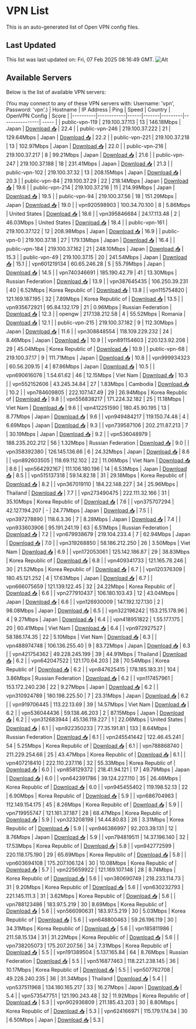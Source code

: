 # VPN List

This is an auto-generated list of Open VPN config files.

## Last Updated

This list was last updated on: Fri, 07 Feb 2025 08:16:49 GMT.
![Alt](https://repobeats.axiom.co/api/embed/186b98318ef1479477931607c1ad7d823f12451f.svg "Repobeats analytics image")

## Available Servers

Below is the list of available VPN servers:

(You may connect to any of these VPN servers with: Username: 'vpn', Password: 'vpn'.)
| Hostname | IP Address | Ping | Speed | Country | OpenVPN Config | Score |
|----------|------------|------|-------|---------|----------------| ----- |
| public-vpn-119 | 219.100.37.113 | 13 | 146.18Mbps | Japan | [Download 📥](./configs/server_0_JP.ovpn) | 22.4 |
| public-vpn-246 | 219.100.37.222 | 21 | 129.64Mbps | Japan | [Download 📥](./configs/server_1_JP.ovpn) | 22.2 |
| public-vpn-221 | 219.100.37.218 | 13 | 102.97Mbps | Japan | [Download 📥](./configs/server_2_JP.ovpn) | 22.0 |
| public-vpn-216 | 219.100.37.217 | 8 | 99.21Mbps | Japan | [Download 📥](./configs/server_3_JP.ovpn) | 21.6 |
| public-vpn-247 | 219.100.37.188 | 18 | 231.41Mbps | Japan | [Download 📥](./configs/server_4_JP.ovpn) | 21.3 |
| public-vpn-102 | 219.100.37.32 | 13 | 208.15Mbps | Japan | [Download 📥](./configs/server_5_JP.ovpn) | 20.3 |
| public-vpn-84 | 219.100.37.29 | 22 | 218.14Mbps | Japan | [Download 📥](./configs/server_6_JP.ovpn) | 19.6 |
| public-vpn-214 | 219.100.37.216 | 11 | 214.99Mbps | Japan | [Download 📥](./configs/server_7_JP.ovpn) | 19.5 |
| public-vpn-94 | 219.100.37.56 | 18 | 151.29Mbps | Japan | [Download 📥](./configs/server_8_JP.ovpn) | 19.0 |
| vpn920598903 | 100.34.70.100 | 8 | 5.86Mbps | United States | [Download 📥](./configs/server_9_US.ovpn) | 18.6 |
| vpn395846684 | 24.17.113.48 | 2 | 46.03Mbps | United States | [Download 📥](./configs/server_10_US.ovpn) | 18.4 |
| public-vpn-161 | 219.100.37.122 | 12 | 208.98Mbps | Japan | [Download 📥](./configs/server_11_JP.ovpn) | 16.9 |
| public-vpn-0 | 219.100.37.18 | 27 | 179.13Mbps | Japan | [Download 📥](./configs/server_12_JP.ovpn) | 16.4 |
| public-vpn-184 | 219.100.37.162 | 21 | 248.10Mbps | Japan | [Download 📥](./configs/server_13_JP.ovpn) | 15.3 |
| public-vpn-49 | 219.100.37.15 | 20 | 241.54Mbps | Japan | [Download 📥](./configs/server_14_JP.ovpn) | 15.1 |
| vpn601219134 | 60.65.246.28 | 5 | 55.79Mbps | Japan | [Download 📥](./configs/server_15_JP.ovpn) | 14.5 |
| vpn740346691 | 185.190.42.79 | 41 | 13.30Mbps | Russian Federation | [Download 📥](./configs/server_16_RU.ovpn) | 13.9 |
| vpn387645435 | 106.250.39.231 | 40 | 6.52Mbps | Korea Republic of | [Download 📥](./configs/server_17_KR.ovpn) | 13.8 |
| vpn115754820 | 121.169.187.195 | 32 | 7.89Mbps | Korea Republic of | [Download 📥](./configs/server_18_KR.ovpn) | 13.5 |
| vpn935672921 | 95.84.132.179 | 21 | 0.96Mbps | Russian Federation | [Download 📥](./configs/server_19_RU.ovpn) | 12.3 |
| opengw | 217.138.212.58 | 4 | 55.52Mbps | Romania | [Download 📥](./configs/server_20_RO.ovpn) | 12.1 |
| public-vpn-215 | 219.100.37.182 | 9 | 112.30Mbps | Japan | [Download 📥](./configs/server_21_JP.ovpn) | 11.6 |
| vpn308848554 | 118.109.229.232 | 24 | 8.46Mbps | Japan | [Download 📥](./configs/server_22_JP.ovpn) | 10.9 |
| vpn891154603 | 220.123.92.208 | 29 | 45.04Mbps | Korea Republic of | [Download 📥](./configs/server_23_KR.ovpn) | 10.9 |
| public-vpn-68 | 219.100.37.17 | 9 | 111.71Mbps | Japan | [Download 📥](./configs/server_24_JP.ovpn) | 10.8 |
| vpn999934323 | 60.56.209.15 | 4 | 87.86Mbps | Japan | [Download 📥](./configs/server_25_JP.ovpn) | 10.5 |
| vpn690616076 | 1.54.61.62 | 46 | 12.15Mbps | Viet Nam | [Download 📥](./configs/server_26_VN.ovpn) | 10.3 |
| vpn552152606 | 43.245.34.84 | 27 | 1.83Mbps | Cambodia | [Download 📥](./configs/server_27_KH.ovpn) | 10.2 |
| vpn784609805 | 222.107.147.49 | 29 | 26.94Mbps | Korea Republic of | [Download 📥](./configs/server_28_KR.ovpn) | 9.8 |
| vpn556838217 | 171.224.32.182 | 25 | 11.18Mbps | Viet Nam | [Download 📥](./configs/server_29_VN.ovpn) | 9.6 |
| vpn412251590 | 180.45.90.195 | 13 | 8.77Mbps | Japan | [Download 📥](./configs/server_30_JP.ovpn) | 9.6 |
| vpn949484217 | 119.150.74.48 | 4 | 6.69Mbps | Japan | [Download 📥](./configs/server_31_JP.ovpn) | 9.3 |
| vpn739587106 | 202.211.87.213 | 7 | 30.19Mbps | Japan | [Download 📥](./configs/server_32_JP.ovpn) | 9.2 |
| vpn536048979 | 188.235.202.212 | 56 | 1.32Mbps | Russian Federation | [Download 📥](./configs/server_33_RU.ovpn) | 9.0 |
| vpn358392380 | 126.145.136.66 | 6 | 24.32Mbps | Japan | [Download 📥](./configs/server_34_JP.ovpn) | 8.6 |
| vpn892603505 | 118.69.112.102 | 22 | 11.06Mbps | Viet Nam | [Download 📥](./configs/server_35_VN.ovpn) | 8.6 |
| vpn564292167 | 111.106.180.196 | 14 | 6.53Mbps | Japan | [Download 📥](./configs/server_36_JP.ovpn) | 8.5 |
| vpn515137318 | 59.14.82.18 | 31 | 29.18Mbps | Korea Republic of | [Download 📥](./configs/server_37_KR.ovpn) | 8.2 |
| vpn367019110 | 184.22.148.227 | 34 | 25.96Mbps | Thailand | [Download 📥](./configs/server_38_TH.ovpn) | 7.7 |
| vpn273490475 | 222.111.32.166 | 31 | 35.10Mbps | Korea Republic of | [Download 📥](./configs/server_39_KR.ovpn) | 7.6 |
| vpn375707294 | 42.127.194.207 | - | 24.77Mbps | Japan | [Download 📥](./configs/server_40_JP.ovpn) | 7.5 |
| vpn397278890 | 118.6.3.36 | 7 | 8.28Mbps | Japan | [Download 📥](./configs/server_41_JP.ovpn) | 7.4 |
| vpn933603906 | 95.191.241.19 | 63 | 6.51Mbps | Russian Federation | [Download 📥](./configs/server_42_RU.ovpn) | 7.2 |
| vpn679938679 | 219.104.233.4 | 7 | 62.94Mbps | Japan | [Download 📥](./configs/server_43_JP.ovpn) | 7.0 |
| vpn319268850 | 58.186.212.250 | 26 | 3.50Mbps | Viet Nam | [Download 📥](./configs/server_44_VN.ovpn) | 6.9 |
| vpn172053061 | 125.142.186.87 | 29 | 38.83Mbps | Korea Republic of | [Download 📥](./configs/server_45_KR.ovpn) | 6.8 |
| vpn409341733 | 121.165.78.246 | 30 | 21.52Mbps | Korea Republic of | [Download 📥](./configs/server_46_KR.ovpn) | 6.7 |
| vpn120376309 | 180.45.121.252 | 4 | 17.63Mbps | Japan | [Download 📥](./configs/server_47_JP.ovpn) | 6.7 |
| vpn666075659 | 121.139.122.45 | 32 | 24.22Mbps | Korea Republic of | [Download 📥](./configs/server_48_KR.ovpn) | 6.6 |
| vpn277910437 | 106.180.103.43 | 12 | 43.04Mbps | Japan | [Download 📥](./configs/server_49_JP.ovpn) | 6.6 |
| vpn126930009 | 147.192.127.130 | 2 | 98.08Mbps | Japan | [Download 📥](./configs/server_50_JP.ovpn) | 6.5 |
| vpn322196242 | 153.215.178.96 | 4 | 9.27Mbps | Japan | [Download 📥](./configs/server_51_JP.ovpn) | 6.4 |
| vpn418951822 | 1.55.177.175 | 20 | 60.41Mbps | Viet Nam | [Download 📥](./configs/server_52_VN.ovpn) | 6.4 |
| vpn972927527 | 58.186.174.35 | 22 | 5.10Mbps | Viet Nam | [Download 📥](./configs/server_53_VN.ovpn) | 6.3 |
| vpn488974748 | 106.136.255.40 | 9 | 83.72Mbps | Japan | [Download 📥](./configs/server_54_JP.ovpn) | 6.3 |
| vpn421754362 | 49.228.245.199 | 39 | 44.91Mbps | Thailand | [Download 📥](./configs/server_55_TH.ovpn) | 6.2 |
| vpn642047522 | 121.170.64.203 | 28 | 70.54Mbps | Korea Republic of | [Download 📥](./configs/server_56_KR.ovpn) | 6.2 |
| vpn847625415 | 178.185.183.31 | 104 | 3.86Mbps | Russian Federation | [Download 📥](./configs/server_57_RU.ovpn) | 6.2 |
| vpn117457961 | 153.172.240.236 | 22 | 9.27Mbps | Japan | [Download 📥](./configs/server_58_JP.ovpn) | 6.2 |
| vpn310924789 | 180.198.225.50 | 7 | 23.31Mbps | Japan | [Download 📥](./configs/server_59_JP.ovpn) | 6.2 |
| vpn919706445 | 113.22.13.69 | 39 | 14.57Mbps | Viet Nam | [Download 📥](./configs/server_60_VN.ovpn) | 6.2 |
| vpn536044436 | 59.138.46.203 | 2 | 87.15Mbps | Japan | [Download 📥](./configs/server_61_JP.ovpn) | 6.2 |
| vpn312683944 | 45.136.119.227 | 1 | 22.06Mbps | United States | [Download 📥](./configs/server_62_US.ovpn) | 6.1 |
| vpn922350233 | 77.35.191.81 | 133 | 8.64Mbps | Russian Federation | [Download 📥](./configs/server_63_RU.ovpn) | 6.1 |
| vpn245541442 | 122.46.45.241 | 54 | 5.25Mbps | Korea Republic of | [Download 📥](./configs/server_64_KR.ovpn) | 6.1 |
| vpn788868740 | 211.229.254.66 | 25 | 43.47Mbps | Korea Republic of | [Download 📥](./configs/server_65_KR.ovpn) | 6.1 |
| vpn407218410 | 222.110.237.116 | 32 | 55.33Mbps | Korea Republic of | [Download 📥](./configs/server_66_KR.ovpn) | 6.0 |
| vpn858129372 | 218.41.94.121 | 17 | 49.79Mbps | Japan | [Download 📥](./configs/server_67_JP.ovpn) | 6.0 |
| vpn642391786 | 39.124.227.110 | 35 | 26.48Mbps | Korea Republic of | [Download 📥](./configs/server_68_KR.ovpn) | 6.0 |
| vpn945455402 | 119.198.52.13 | 22 | 6.90Mbps | Korea Republic of | [Download 📥](./configs/server_69_KR.ovpn) | 5.9 |
| vpn686704963 | 112.149.154.175 | 45 | 8.26Mbps | Korea Republic of | [Download 📥](./configs/server_70_KR.ovpn) | 5.9 |
| vpn719955747 | 121.161.37.187 | 28 | 68.47Mbps | Korea Republic of | [Download 📥](./configs/server_71_KR.ovpn) | 5.9 |
| vpn323208198 | 14.44.80.83 | 26 | 3.31Mbps | Korea Republic of | [Download 📥](./configs/server_72_KR.ovpn) | 5.9 |
| vpn946386997 | 92.203.39.131 | 12 | 8.76Mbps | Japan | [Download 📥](./configs/server_73_JP.ovpn) | 5.9 |
| vpn794819511 | 14.37.196.140 | 32 | 17.53Mbps | Korea Republic of | [Download 📥](./configs/server_74_KR.ovpn) | 5.8 |
| vpn942772599 | 220.118.175.190 | 29 | 65.69Mbps | Korea Republic of | [Download 📥](./configs/server_75_KR.ovpn) | 5.8 |
| vpn603694108 | 175.207.106.124 | 30 | 10.08Mbps | Korea Republic of | [Download 📥](./configs/server_76_KR.ovpn) | 5.7 |
| vpn225659922 | 121.169.107.148 | 28 | 8.74Mbps | Korea Republic of | [Download 📥](./configs/server_77_KR.ovpn) | 5.6 |
| vpn380690749 | 218.233.114.73 | 31 | 9.20Mbps | Korea Republic of | [Download 📥](./configs/server_78_KR.ovpn) | 5.6 |
| vpn630232793 | 221.145.111.3 | 31 | 3.62Mbps | Korea Republic of | [Download 📥](./configs/server_79_KR.ovpn) | 5.6 |
| vpn788123486 | 183.97.5.219 | 30 | 8.69Mbps | Korea Republic of | [Download 📥](./configs/server_80_KR.ovpn) | 5.6 |
| vpn566090631 | 183.97.5.219 | 30 | 5.03Mbps | Korea Republic of | [Download 📥](./configs/server_81_KR.ovpn) | 5.6 |
| vpn648800463 | 59.26.196.119 | 30 | 34.31Mbps | Korea Republic of | [Download 📥](./configs/server_82_KR.ovpn) | 5.6 |
| vpn185811986 | 211.58.15.134 | 31 | 31.22Mbps | Korea Republic of | [Download 📥](./configs/server_83_KR.ovpn) | 5.6 |
| vpn738205073 | 175.207.207.56 | 34 | 7.31Mbps | Korea Republic of | [Download 📥](./configs/server_84_KR.ovpn) | 5.5 |
| vpn191389504 | 5.137.165.84 | 64 | 8.76Mbps | Russian Federation | [Download 📥](./configs/server_85_RU.ovpn) | 5.5 |
| vpn516877463 | 118.221.238.145 | 36 | 10.17Mbps | Korea Republic of | [Download 📥](./configs/server_86_KR.ovpn) | 5.5 |
| vpn507762708 | 49.228.240.235 | 36 | 31.34Mbps | Thailand | [Download 📥](./configs/server_87_TH.ovpn) | 5.4 |
| vpn537511968 | 134.180.165.217 | 33 | 16.27Mbps | Japan | [Download 📥](./configs/server_88_JP.ovpn) | 5.4 |
| vpn573547751 | 121.190.243.48 | 32 | 11.92Mbps | Korea Republic of | [Download 📥](./configs/server_89_KR.ovpn) | 5.3 |
| vpn902936809 | 211.185.43.203 | 30 | 8.80Mbps | Korea Republic of | [Download 📥](./configs/server_90_KR.ovpn) | 5.3 |
| vpn624166971 | 115.179.174.34 | 30 | 6.50Mbps | Japan | [Download 📥](./configs/server_91_JP.ovpn) | 5.3 |
